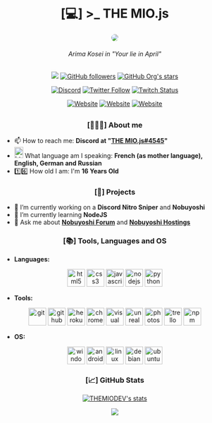 <h1 align="center">[💻] >_ THE MIO.js</h1>

<p align="center"><a><img src="https://forum.nobuyoshi.red/members/avatars/3.gif" style="border-radius: 75%;"></a></p>
<h6 style='text-align: center;' align='center'>Arima Kosei in "Your lie in April"</h6>
<h2></h2>
<p align="center">
<a href="https://github.com/THEMIODEV"><img src="https://komarev.com/ghpvc/?username=THEMIODEV&color=blueviolet&style=flat-square"></a>
<a href="https://github.com/THEMIODEV?tab=followers"><img alt="GitHub followers" src="https://img.shields.io/github/followers/THEMIODEV?color=blueviolet&label=THEMIODEV%27s%20GitHub%20Followers&logo=Github&style=flat-square"></a>
<a href="https://github.com/THEMIODEV?tab=repositories"><img alt="GitHub Org's stars" src="https://img.shields.io/github/stars/THEMIODEV?color=blueviolet&label=THEMIODEV%27s%20GitHub%20Stars&logo=github&style=flat-square"></a>
</p>
<p align="center">
<a href="https://discord.gg/EN7JYdG"><img alt="Discord" src="https://img.shields.io/discord/558028048063135801?color=7289DA&label=Discord%20Server&logo=discord&style=for-the-badge"></a>
<a href="https://twitter.com/THEMIOYTB"><img alt="Twitter Follow" src="https://img.shields.io/twitter/follow/themioytb?color=blue&logo=twitter&style=for-the-badge"></a>
<a href="https://www.twitch.tv/themioenlive/"><img alt="Twitch Status" src="https://img.shields.io/twitch/status/THEMIOENLIVE?color=blueviolet&label=THEMIOENLIVE&logo=twitch&style=for-the-badge"></a>
</p>
<p align="center">
<a href="https://nobuyoshi.red"><img alt="Website" src="https://img.shields.io/website?label=Nobuyoshi%20Global%20Website%20Status&logo=Statuspage&style=for-the-badge&url=https%3A%2F%2Fnobuyoshi.red"></a>
<a href="https://forum.nobuyoshi.red"><img alt="Website" src="https://img.shields.io/website?label=Nobuyoshi%20Forum%20Website%20Status&logo=Statuspage&style=for-the-badge&url=https%3A%2F%2Fforum.nobuyoshi.red"></a>
<a href="https://host.nobuyoshi.red"><img alt="Website" src="https://img.shields.io/website?label=Nobuyoshi%20Hostings%20Website%20Status&logo=Statuspage&style=for-the-badge&url=https%3A%2F%2Fhost.nobuyoshi.red"></a>
</p>

<h2></h2>

<h3 align="center">[👱🏼‍♂️] About me </h3>

- 📫 How to reach me: **Discord at "[THE MIO.js#4545](https://discord.com/users/181028703004786688)"**
- <img src="https://images.emojiterra.com/openmoji/v12.2/512px/1f1eb-1f1f7.png" alt="html5" width="20" height="25"/>  What language am I speaking: **French (as mother language), English, German and Russian**
- 1️⃣6️⃣ How old I am: I'm **16 Years Old**

<h3 align="center">[📅] Projects</h3>

- 🔭 I’m currently working on a **Discord Nitro Sniper** and **Nobuyoshi**
- 🌱 I’m currently learning **NodeJS**
- 💬 Ask me about **[Nobuyoshi Forum](https://nobuyoshi.red)** and **[Nobuyoshi Hostings](https://host.nobuyoshi.red)**

<h3 align="center">[📚] Tools, Languages and OS</h3>

- __Languages:__
<p align="center">
<img src="https://devicon.dev/devicon.git/icons/html5/html5-original.svg" alt="html5" width="40" height="40"/> 
<img src="https://devicon.dev/devicon.git/icons/css3/css3-original.svg" alt="css3" width="40" height="40"/>
<img src="https://devicon.dev/devicon.git/icons/javascript/javascript-original.svg" alt="javascript" width="40" height="40"/>
<img src="https://devicon.dev/devicon.git/icons/nodejs/nodejs-original.svg" alt="nodejs" width="40" height="40"/>
<img src="https://devicon.dev/devicon.git/icons/python/python-original.svg" alt="python" width="40" height="40"/>
</p>

- __Tools:__
<p align="center">
<img src="https://devicon.dev/devicon.git/icons/git/git-original.svg" alt="git" width="40" height="40"/>
<img src="https://devicon.dev/devicon.git/icons/github/github-original.svg" alt="github" width="40" height="40"/>
<img src="https://devicon.dev/devicon.git/icons/heroku/heroku-plain.svg" alt="heroku" width="40" height="40"/>
<img src="https://devicon.dev/devicon.git/icons/chrome/chrome-original.svg" alt="chrome" width="40" height="40"/>
<img src="https://devicon.dev/devicon.git/icons/visualstudio/visualstudio-plain.svg" alt="visual studio" width="40" height="40"/>
<img src="https://cdn.iconscout.com/icon/free/png-256/unreal-engine-555438.png" alt="unreal" width="40" height="40"/>
<img src="https://devicon.dev/devicon.git/icons/photoshop/photoshop-plain.svg" alt="photoshop" width="40" height="40"/>
<img src="https://devicon.dev/devicon.git/icons/trello/trello-plain.svg" alt="trello" width="40" height="40"/>
<img src="https://devicon.dev/devicon.git/icons/npm/npm-original-wordmark.svg" alt="npm" width="40" height="40"/>
</p>

- __OS:__
<p align="center">
<img src="https://devicon.dev/devicon.git/icons/windows8/windows8-original.svg" alt="windows" width="40" height="40"/>
<img src="https://devicon.dev/devicon.git/icons/android/android-plain.svg" alt="android" width="40" height="40"/>
<img src="https://devicon.dev/devicon.git/icons/linux/linux-original.svg" alt="linux" width="40" height="40"/>
<img src="https://devicon.dev/devicon.git/icons/debian/debian-original.svg" alt="debian" width="40" height="40"/>
<img src="https://devicon.dev/devicon.git/icons/ubuntu/ubuntu-plain.svg" alt="ubuntu" width="40" height="40"/>
</p>

<h3 align="center">[📈] GitHub Stats </h3>

<p align="center"><a href="https://github.com/THEMIODEV">
<img align="center" src="https://github-readme-stats.vercel.app/api?username=THEMIODEV&show_icons=true&include_all_commits=true&show_icons=true&title_color=fff&icon_color=79ff97&text_color=9f9f9f&bg_color=151515" alt="THEMIODEV's stats" />
</a></p>
<p align="center"><a align="center" href="https://github.com/THEMIODEV?tab=repositories">
  <img align="center" src="https://github-readme-stats.vercel.app/api/top-langs/?username=THEMIODEV&layout=compact&show_icons=true&title_color=fff&icon_color=79ff97&text_color=9f9f9f&bg_color=151515"/></p>
